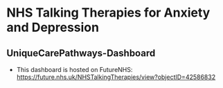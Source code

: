 # NHS Talking Therapies for Anxiety and Depression
## UniqueCarePathways-Dashboard

- This dashboard is hosted on FutureNHS: https://future.nhs.uk/NHSTalkingTherapies/view?objectID=42586832
